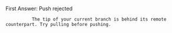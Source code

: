 First Answer: Push rejected

              The tip of your current branch is behind its remote counterpart. Try pulling before pushing.
              

